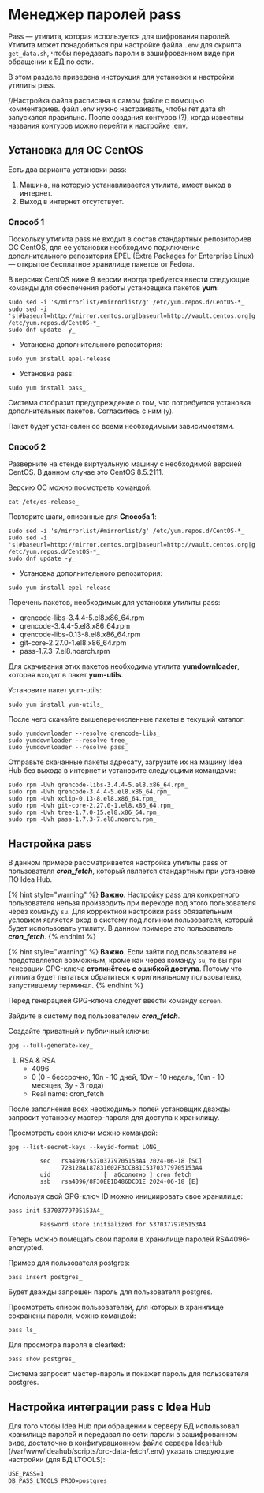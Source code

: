 # Менеджер паролей pass

Pass — утилита, которая используется для шифрования паролей. Утилита может понадобиться при настройке файла `.env` для скрипта `get_data.sh`, чтобы передавать пароли в зашифрованном виде при обращении к БД по сети. 

В этом разделе приведена инструкция для установки и настройки утилиты pass.

//Настройка файла расписана в самом файле с помощью комментариев. файл .env нужно настраивать, чтобы гет дата sh запускался правильно. После создания контуров (?), когда известны названия контуров можно перейти к настройке .env. 


## Установка для ОС CentOS

Есть два варианта установки pass:
1. Машина, на которую устанавливается утилита, имеет выход в интернет.
2. Выход в интернет отсутствует.

### Способ 1

Поскольку утилита pass не входит в состав стандартных репозиториев ОС CentOS, для ее установки необходимо подключение дополнительного репозитория EPEL (Extra Packages for Enterprise Linux) ― открытое бесплатное хранилище пакетов от Fedora.

В версиях CentOS ниже 9 версии иногда требуется ввести следующие команды для обеспечения работы установщика пакетов **yum**:
```
sudo sed -i 's/mirrorlist/#mirrorlist/g' /etc/yum.repos.d/CentOS-*_
sudo sed -i 's|#baseurl=http://mirror.centos.org|baseurl=http://vault.centos.org|g' /etc/yum.repos.d/CentOS-*_
sudo dnf update -y_
```
- Установка дополнительного репозитория:
```
sudo yum install epel-release
```

- Установка pass:
```
sudo yum install pass_
```
Система отобразит предупреждение о том, что потребуется установка дополнительных пакетов. Согласитесь с ним (`y`). 

Пакет будет установлен со всеми необходимыми зависимостями.

### Способ 2

Разверните на стенде виртуальную машину с необходимой версией CentOS. В данном случае это CentOS 8.5.2111.

Версию ОС можно посмотреть командой:
```
cat /etc/os-release_
```
Повторите шаги, описанные для **Способа 1**:
```
sudo sed -i 's/mirrorlist/#mirrorlist/g' /etc/yum.repos.d/CentOS-*_
sudo sed -i 's|#baseurl=http://mirror.centos.org|baseurl=http://vault.centos.org|g' /etc/yum.repos.d/CentOS-*_
sudo dnf update -y_
```
- Установка дополнительного репозитория:
```
sudo yum install epel-release
```

Перечень пакетов, необходимых для установки утилиты pass:
- qrencode-libs-3.4.4-5.el8.x86_64.rpm
- qrencode-3.4.4-5.el8.x86_64.rpm
- qrencode-libs-0.13-8.el8.x86_64.rpm 
- git-core-2.27.0-1.el8.x86_64.rpm
- pass-1.7.3-7.el8.noarch.rpm 

Для скачивания этих пакетов необходима утилита **yumdownloader**, которая входит в пакет **yum-utils**.

Установите пакет yum-utils:
```
sudo yum install yum-utils_
```
После чего скачайте вышеперечисленные пакеты в текущий каталог:
```
sudo yumdownloader --resolve qrencode-libs_
sudo yumdownloader --resolve tree_
sudo yumdownloader --resolve pass_
```
Отправьте скачанные пакеты адресату, загрузите их на машину Idea Hub без выхода в интернет и установите следующими командами:
```
sudo rpm -Uvh qrencode-libs-3.4.4-5.el8.x86_64.rpm_
sudo rpm -Uvh qrencode-3.4.4-5.el8.x86_64.rpm_
sudo rpm -Uvh xclip-0.13-8.el8.x86_64.rpm_
sudo rpm -Uvh git-core-2.27.0-1.el8.x86_64.rpm_
sudo rpm -Uvh tree-1.7.0-15.el8.x86_64.rpm_
sudo rpm -Uvh pass-1.7.3-7.el8.noarch.rpm_
```

## Настройка pass

В данном примере рассматривается настройка утилиты pass от пользователя **_cron_fetch_**, который является стандартным при установке ПО Idea Hub.

{% hint style="warning" %}
**Важно**. Настройку pass для конкретного пользователя нельзя производить при переходе под этого пользователя через команду `su`. Для корректной настройки pass обязательным условием является вход в систему под логином пользователя, который будет использовать утилиту. В данном примере это пользователь **_cron_fetch_**.
{% endhint %}

{% hint style="warning" %}
**Важно**. Если зайти под пользователя не представляется возможным, кроме как через команду `su`, то вы при генерации GPG-ключа **столкнётесь с ошибкой доступа**. Потому что утилита будет пытаться обратиться к оригинальному пользователю, запустившему терминал.
{% endhint %}

Перед генерацией GPG-ключа следует ввести команду `screen`.

Зайдите  в систему под пользователем **_cron_fetch_**.

Создайте приватный и публичный ключи:
```
gpg --full-generate-key_
```

1. RSA & RSA
   - 4096
   - 0 (0 - бессрочно, 10n - 10 дней, 10w - 10 недель, 10m - 10 месяцев, 3y - 3 года)
   - Real name: cron_fetch

После заполнения всех необходимых полей установщик дважды запросит установку мастер-пароля для доступа к хранилищу.

Просмотреть свои ключи можно командой:
```
gpg --list-secret-keys --keyid-format LONG_

         sec   rsa4096/53703779705153A4 2024-06-18 [SC]
               72812BA187831602F3CC881C53703779705153A4
         uid               [  абсолютно ] cron_fetch
         ssb   rsa4096/8F30EE1D486DCD1E 2024-06-18 [E]
```

Используя свой GPG-ключ ID можно инициировать свое хранилище:
``` 
pass init 53703779705153A4_

         Password store initialized for 53703779705153A4
```

Теперь можно помещать свои пароли в хранилище паролей RSA4096-encrypted.

Пример для пользователя postgres:
```
pass insert postgres_
```

Будет дважды запрошен пароль для пользователя postgres.

Просмотреть список пользователей, для которых в хранилище сохранены пароли, можно командой:
```
pass ls_
```
Для просмотра пароля в cleartext:
```
pass show postgres_
```
Система запросит мастер-пароль и покажет пароль для пользователя postgres.

## Настройка интеграции pass с Idea Hub

Для того чтобы Idea Hub при обращении к серверу БД использовал хранилище паролей и передавал по сети пароли в зашифрованном виде, достаточно в конфигурационном файле сервера IdeaHub (/var/www/ideahub/scripts/orc-data-fetch/.env) указать следующие настройки (для БД LTOOLS):
```
USE_PASS=1
DB_PASS_LTOOLS_PROD=postgres
```
